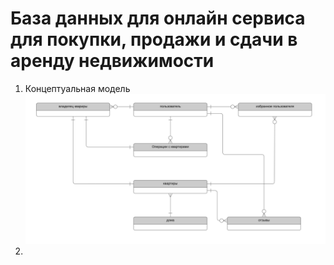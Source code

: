 # База данных для онлайн сервиса для покупки, продажи и сдачи в аренду недвижимости
1. Концептуальная модель
  ![Test Image 1](concept_model.jpg)
3. 
